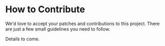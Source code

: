 # How to Contribute

We'd love to accept your patches and contributions to this project. There are
just a few small guidelines you need to follow.

Details to come.

